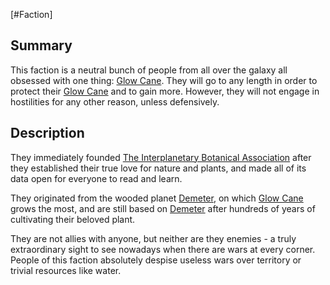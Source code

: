 [#Faction]

## Summary

This faction is a neutral bunch of people from all over the galaxy all obsessed with one thing: [Glow Cane](../Species/Flora/Glow%20Cane.md). They will go to any length in order to protect their [Glow Cane](../Species/Flora/Glow%20Cane.md) and to gain more. However, they will not engage in hostilities for any other reason, unless defensively.

## Description

They immediately founded [The Interplanetary Botanical Association](../Locations/Interplanetary%20Botanical%20Association.md) after they established their true love for nature and plants, and made all of its data open for everyone to read and learn.

They originated from the wooded planet [Demeter](../Planets/Demeter.md), on which [Glow Cane](../Species/Flora/Glow%20Cane.md) grows the most, and are still based on [Demeter](../Planets/Demeter.md) after hundreds of years of cultivating their beloved plant.

They are not allies with anyone, but neither are they enemies - a truly extraordinary sight to see nowadays when there are wars at every corner. People of this faction absolutely despise useless wars over territory or trivial resources like water.
